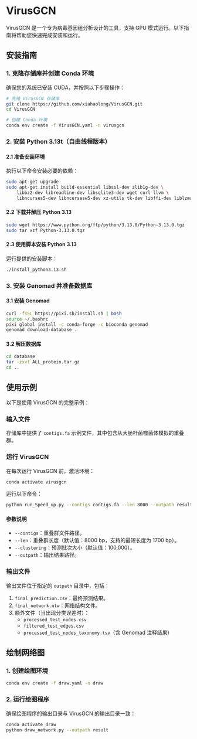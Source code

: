 # VirusGCN

VirusGCN 是一个专为病毒基因组分析设计的工具，支持 GPU 模式运行。以下指南将帮助您快速完成安装和运行。

## 安装指南

### 1. 克隆存储库并创建 Conda 环境

确保您的系统已安装 CUDA，并按照以下步骤操作：

```bash
# 克隆 VirusGCN 存储库
git clone https://github.com/xiahaolong/VirusGCN.git
cd VirusGCN

# 创建 Conda 环境
conda env create -f VirusGCN.yaml -n virusgcn
```

### 2. 安装 Python 3.13t（自由线程版本）

#### **2.1 准备安装环境**

执行以下命令安装必要的依赖：

```bash
sudo apt-get upgrade
sudo apt-get install build-essential libssl-dev zlib1g-dev \
    libbz2-dev libreadline-dev libsqlite3-dev wget curl llvm \
    libncurses5-dev libncursesw5-dev xz-utils tk-dev libffi-dev liblzma-dev
```

#### **2.2 下载并解压 Python 3.13**

```bash
sudo wget https://www.python.org/ftp/python/3.13.0/Python-3.13.0.tgz
sudo tar xzf Python-3.13.0.tgz
```

#### **2.3 使用脚本安装 Python 3.13**

运行提供的安装脚本：

```bash
./install_python3.13.sh
```

### 3. 安装 Genomad 并准备数据库

#### **3.1 安装 Genomad**

```bash
curl -fsSL https://pixi.sh/install.sh | bash
source ~/.bashrc
pixi global install -c conda-forge -c bioconda genomad
genomad download-database .
```

#### **3.2 解压数据库**

```bash
cd database
tar -zxvf ALL_protein.tar.gz
cd ..
```

## 使用示例

以下是使用 VirusGCN 的完整示例：

### 输入文件

存储库中提供了 `contigs.fa` 示例文件，其中包含从大肠杆菌噬菌体模拟的重叠群。

### 运行 VirusGCN

在每次运行 VirusGCN 前，激活环境：

```bash
conda activate virusgcn
```

运行以下命令：

```bash
python run_Speed_up.py --contigs contigs.fa --len 8000 --outpath result
```

#### 参数说明

- `--contigs`：重叠群文件路径。
- `--len`：重叠群长度（默认值：8000 bp，支持的最短长度为 1700 bp）。
- `--clustering`：预测批次大小（默认值：100,000）。
- `--outpath`：输出结果路径。

### 输出文件

输出文件位于指定的 `outpath` 目录中，包括：

1. `final_prediction.csv`：最终预测结果。
2. `final_network.ntw`：网络结构文件。
3. 额外文件（当出现分类误差时）：
   - `processed_test_nodes.csv`
   - `filtered_test_edges.csv`
   - `processed_test_nodes_taxonomy.tsv`（含 Genomad 注释结果）

## 绘制网络图

### 1. 创建绘图环境

```bash
conda env create -f draw.yaml -n draw
```

### 2. 运行绘图程序

确保绘图程序的输出目录与 VirusGCN 的输出目录一致：

```bash
conda activate draw
python draw_network.py --outpath result
```

